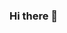 
### Hi there 👋

<!--
**sooyyoung/sooyyoung** is a ✨ _special_ ✨ repository because its `README.md` (this file) appears on your GitHub profile.

Here are some ideas to get you started:

- 🔭 I’m currently working on ...
- 🌱 I’m currently learning ...
- 👯 I’m looking to collaborate on ...
- 🤔 I’m looking for help with ...
- 💬 Ask me about ...
- 📫 How to reach me: ...
- 😄 Pronouns: ...
- ⚡ Fun fact: ...
-->


<!--
<div align="center">
  <h3>Hello world 👋</h3>
  <br>
  <a href="https://github.com/sooyyoung/github-readme-stats">
    <img align="center" src="https://github-readme-stats.vercel.app/api/top-langs/?username=sooyyoung&layout=compact&border_color=ffffff" />
  </a>
</div>
-->
